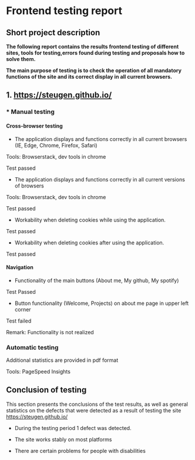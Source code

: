 # Frontend testing report


## Short project description

**The following report contains the results frontend testing of different sites, tools for testing,errors found during testing and proposals how to solve them.**

**The main purpose of testing is to check the operation of all mandatory functions of the site and its correct display in all current browsers.**

## 1. https://steugen.github.io/

### * Manual testing

#### Cross-browser testing

- The application displays and functions correctly in all current browsers (IE, Edge, Chrome, Firefox, 
Safari)

Tools: Browserstack, dev tools in chrome

Test passed 


- The application displays and functions correctly in all current versions of browsers 

Tools: Browserstack, dev tools in chrome

Test passed 

- Workability when deleting cookies while using the application. 

Test passed

- Workability when deleting cookies after using the application.

Test passed

#### Navigation

- Functionality of the main buttons (About me, My github, My spotify)

Test Passed

 - Button functionality (Welcome, Projects) on about me page in upper left corner

Test failed

Remark: Functionality is not realized

### Automatic testing

Additional statistics are provided in pdf format 

Tools: PageSpeed Insights 


##  Conclusion of testing

This section presents the conclusions of the test results, as well as general statistics on the
defects that were detected as a result of testing the site https://steugen.github.io/ 

- During the testing period 1 defect was detected.

- The site works stably on most platforms 

- There are certain problems for people with disabilities







